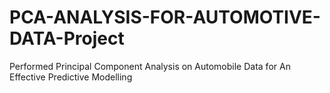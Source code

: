 # PCA-ANALYSIS-FOR-AUTOMOTIVE-DATA-Project
Performed Principal Component Analysis on Automobile Data for An Effective Predictive Modelling
